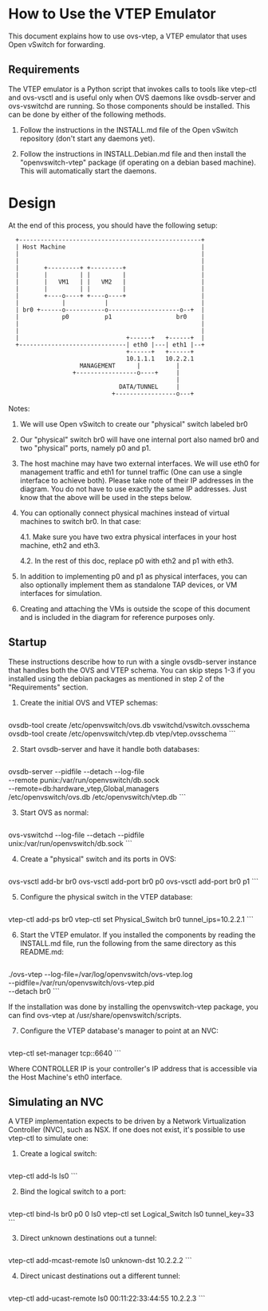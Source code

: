 How to Use the VTEP Emulator
============================

This document explains how to use ovs-vtep, a VTEP emulator that uses
Open vSwitch for forwarding.

Requirements
------------

The VTEP emulator is a Python script that invokes calls to tools like
vtep-ctl and ovs-vsctl and is useful only when OVS daemons like ovsdb-server
and ovs-vswitchd are running. So those components should be installed. This
can be done by either of the following methods.

1. Follow the instructions in the INSTALL.md file of the Open vSwitch repository
(don't start any daemons yet).

2. Follow the instructions in INSTALL.Debian.md file and then install the
"openvswitch-vtep" package (if operating on a debian based machine). This
will automatically start the daemons.

Design
======

At the end of this process, you should have the following setup:


      +---------------------------------------------------+
      | Host Machine                                      |
      |                                                   |
      |                                                   |
      |       +---------+ +---------+                     |
      |       |         | |         |                     |
      |       |   VM1   | |   VM2   |                     |
      |       |         | |         |                     |
      |       +----o----+ +----o----+                     |
      |            |           |                          |
      | br0 +------o-----------o--------------------o--+  |
      |            p0          p1                  br0    |
      |                                                   |
      |                                                   |
      |                              +------+   +------+  |
      +------------------------------| eth0 |---| eth1 |--+
                                     +------+   +------+
                                     10.1.1.1   10.2.2.1
                        MANAGEMENT      |          |
                      +-----------------o----+     |
                                                   |
                                   DATA/TUNNEL     |
                                 +-----------------o---+

Notes:

1. We will use Open vSwitch to create our "physical" switch labeled br0

2. Our "physical" switch br0 will have one internal port also named br0
   and two "physical" ports, namely p0 and p1.

3. The host machine may have two external interfaces. We will use eth0
   for management traffic and eth1 for tunnel traffic (One can use
   a single interface to achieve both). Please take note of their IP
   addresses in the diagram. You do not have to use exactly
   the same IP addresses. Just know that the above will be used in the
   steps below.

4. You can optionally connect physical machines instead of virtual
   machines to switch br0. In that case:

   4.1. Make sure you have two extra physical interfaces in your host
        machine, eth2 and eth3.

   4.2. In the rest of this doc, replace p0 with eth2 and p1 with eth3.

5. In addition to implementing p0 and p1 as physical interfaces, you can
   also optionally implement them as standalone TAP devices, or VM
   interfaces for simulation.

6. Creating and attaching the VMs is outside the scope of this document
   and is included in the diagram for reference purposes only.

Startup
-------

These instructions describe how to run with a single ovsdb-server
instance that handles both the OVS and VTEP schema. You can skip
steps 1-3 if you installed using the debian packages as mentioned in
step 2 of the "Requirements" section.

1. Create the initial OVS and VTEP schemas:

      ```
ovsdb-tool create /etc/openvswitch/ovs.db vswitchd/vswitch.ovsschema
ovsdb-tool create /etc/openvswitch/vtep.db vtep/vtep.ovsschema
      ```

2. Start ovsdb-server and have it handle both databases:

      ```
ovsdb-server --pidfile --detach --log-file \
--remote punix:/var/run/openvswitch/db.sock \
--remote=db:hardware_vtep,Global,managers \
/etc/openvswitch/ovs.db /etc/openvswitch/vtep.db
      ```

3. Start OVS as normal:

      ```
ovs-vswitchd --log-file --detach --pidfile \
unix:/var/run/openvswitch/db.sock
      ```

4. Create a "physical" switch and its ports in OVS:

      ```
ovs-vsctl add-br br0
ovs-vsctl add-port br0 p0
ovs-vsctl add-port br0 p1
      ```

5. Configure the physical switch in the VTEP database:

      ```
vtep-ctl add-ps br0
vtep-ctl set Physical_Switch br0 tunnel_ips=10.2.2.1
      ```
      
6. Start the VTEP emulator. If you installed the components by reading the
   INSTALL.md file, run the following from the same directory as this
   README.md:

      ```
./ovs-vtep --log-file=/var/log/openvswitch/ovs-vtep.log \
--pidfile=/var/run/openvswitch/ovs-vtep.pid \
--detach br0
      ```

  If the installation was done by installing the openvswitch-vtep
  package, you can find ovs-vtep at /usr/share/openvswitch/scripts.

7. Configure the VTEP database's manager to point at an NVC:

      ```
vtep-ctl set-manager tcp:<CONTROLLER IP>:6640
      ```

   Where CONTROLLER IP is your controller's IP address that is accessible
   via the Host Machine's eth0 interface.

Simulating an NVC
-----------------

A VTEP implementation expects to be driven by a Network Virtualization
Controller (NVC), such as NSX.  If one does not exist, it's possible to
use vtep-ctl to simulate one:

1. Create a logical switch:

      ```
vtep-ctl add-ls ls0
      ```

2. Bind the logical switch to a port:

      ```
vtep-ctl bind-ls br0 p0 0 ls0
vtep-ctl set Logical_Switch ls0 tunnel_key=33
      ```

3. Direct unknown destinations out a tunnel:

      ```
vtep-ctl add-mcast-remote ls0 unknown-dst 10.2.2.2
      ```

4. Direct unicast destinations out a different tunnel:
      ```
vtep-ctl add-ucast-remote ls0 00:11:22:33:44:55 10.2.2.3
      ```
